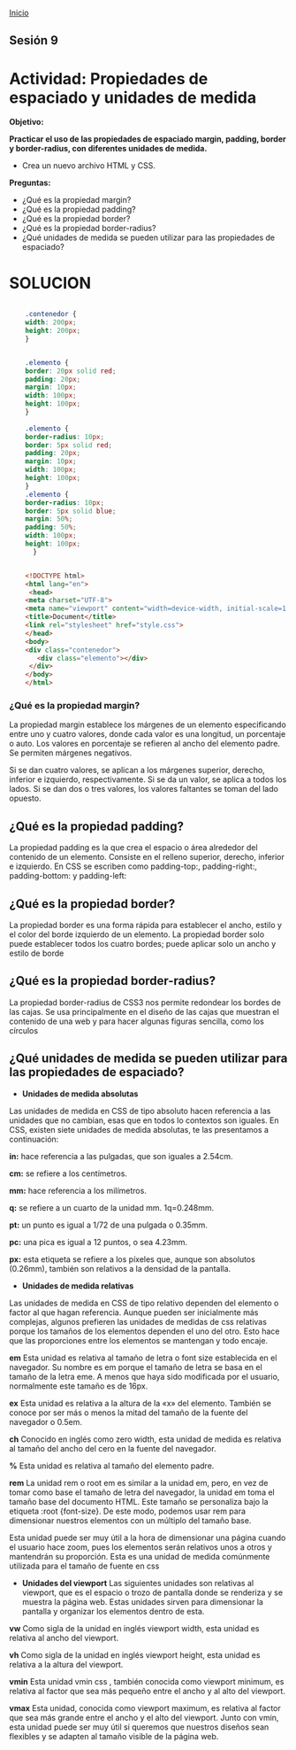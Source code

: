 <!-- No borrar o modificar -->
[Inicio](./index.md)

## Sesión 9 


<!-- Su documentación aquí -->

# Actividad: Propiedades de espaciado y unidades de medida
**Objetivo:**

**Practicar el uso de las propiedades de espaciado margin, padding, border y border-radius, con diferentes unidades de medida.**

- Crea un nuevo archivo HTML y CSS.

**Preguntas:**
- ¿Qué es la propiedad margin?
- ¿Qué es la propiedad padding?
- ¿Qué es la propiedad border?
- ¿Qué es la propiedad border-radius?
- ¿Qué unidades de medida se pueden utilizar para las propiedades de espaciado?

# SOLUCION


 ```css

     .contenedor {
     width: 200px;
     height: 200px;
     }

 
     .elemento {
     border: 20px solid red;
     padding: 20px;
     margin: 10px;
     width: 100px;
     height: 100px;
     }
  
     .elemento {
     border-radius: 10px;
     border: 5px solid red;
     padding: 20px;
     margin: 10px;
     width: 100px;
     height: 100px;
     }
     .elemento {
     border-radius: 10px;
     border: 5px solid blue;
     margin: 50%;
     padding: 50%;
     width: 100px;
     height: 100px;
       }

 ```

 ```html

     <!DOCTYPE html>
     <html lang="en">
      <head>
     <meta charset="UTF-8">
     <meta name="viewport" content="width=device-width, initial-scale=1.0">
     <title>Document</title>
     <link rel="stylesheet" href="style.css">
     </head>
     <body>
     <div class="contenedor">
        <div class="elemento"></div>
      </div>
     </body>
     </html>
 ```


### ¿Qué es la propiedad margin?

La propiedad margin establece los márgenes de un elemento especificando entre uno y cuatro valores, donde cada valor es una longitud, un porcentaje o auto. Los valores en porcentaje se refieren al ancho del elemento padre. Se permiten márgenes negativos.

Si se dan cuatro valores, se aplican a los márgenes superior, derecho, inferior e izquierdo, respectivamente. Si se da un valor, se aplica a todos los lados. Si se dan dos o tres valores, los valores faltantes se toman del lado opuesto.

## ¿Qué es la propiedad padding?

La propiedad padding es la que crea el espacio o área alrededor del contenido de un elemento. Consiste en el relleno superior, derecho, inferior e izquierdo. En CSS se escriben como padding-top:, padding-right:, padding-bottom: y padding-left:

## ¿Qué es la propiedad border?

La propiedad border es una forma rápida para establecer el ancho, estilo y el color del borde izquierdo de un elemento. La propiedad border solo puede establecer todos los cuatro bordes; puede aplicar solo un ancho y estilo de borde

## ¿Qué es la propiedad border-radius?

La propiedad border-radius de CSS3 nos permite redondear los bordes de las cajas. Se usa principalmente en el diseño de las cajas que muestran el contenido de una web y para hacer algunas figuras sencilla, como los círculos

## ¿Qué unidades de medida se pueden utilizar para las propiedades de espaciado?

- **Unidades de medida absolutas**

Las unidades de medida en CSS de tipo absoluto hacen referencia a las unidades que no cambian, esas que en todos lo contextos son iguales. En CSS, existen siete unidades de medida absolutas, te las presentamos a continuación:

**in:** hace referencia a las pulgadas, que son iguales a 2.54cm.

**cm:** se refiere a los centímetros.

**mm:** hace referencia a los milímetros.

**q:** se refiere a un cuarto de la unidad mm. 1q=0.248mm.

**pt:** un punto es igual a 1/72 de una pulgada o 0.35mm.

**pc:** una pica es igual a 12 puntos, o sea 4.23mm.

**px:** esta etiqueta se refiere a los píxeles que, aunque son absolutos (0.26mm), también son relativos a la densidad de la pantalla.

- **Unidades de medida relativas**

Las unidades de medida en CSS de tipo relativo dependen del elemento o factor al que hagan referencia. Aunque pueden ser inicialmente más complejas, algunos prefieren las unidades de medidas de css relativas porque los tamaños de los elementos dependen el uno del otro. Esto hace que las proporciones entre los elementos se mantengan y todo encaje.

**em**
Esta unidad es relativa al tamaño de letra o font size establecida en el navegador. Su nombre es em porque el tamaño de letra se basa en el tamaño de la letra eme. A menos que haya sido modificada por el usuario, normalmente este tamaño es de 16px.

**ex**
Esta unidad es relativa a la altura de la «x» del elemento. También se conoce por ser más o menos la mitad del tamaño de la fuente del navegador o 0.5em.

**ch**
Conocido en inglés como zero width, esta unidad de medida es relativa al tamaño del ancho del cero en la fuente del navegador.

**%**
Esta unidad es relativa al tamaño del elemento padre.

**rem**
La unidad rem o root em es similar a la unidad em, pero, en vez de tomar como base el tamaño de letra del navegador, la unidad em toma el tamaño base del documento HTML. Este tamaño se personaliza bajo la etiqueta :root {font-size}. De este modo, podemos usar rem para dimensionar nuestros elementos con un múltiplo del tamaño base.

Esta unidad puede ser muy útil a la hora de dimensionar una página cuando el usuario hace zoom, pues los elementos serán relativos unos a otros y mantendrán su proporción. Esta es una unidad de medida comúnmente utilizada para el tamaño de fuente en css

- **Unidades del viewport**
Las siguientes unidades son relativas al viewport, que es el espacio o trozo de pantalla donde se renderiza y se muestra la página web. Estas unidades sirven para dimensionar la pantalla y organizar los elementos dentro de esta.

**vw**
Como sigla de la unidad en inglés viewport width, esta unidad es relativa al ancho del viewport.

**vh**
Como sigla de la unidad en inglés viewport height, esta unidad es relativa a la altura del viewport.

**vmin**
Esta unidad vmin css , también conocida como viewport minimum, es relativa al factor que sea más pequeño entre el ancho y al alto del viewport.

**vmax**
Esta unidad, conocida como viewport maximum, es relativa al factor que sea más grande entre el ancho y el alto del viewport. Junto con vmin, esta unidad puede ser muy útil si queremos que nuestros diseños sean flexibles y se adapten al tamaño visible de la página web.





